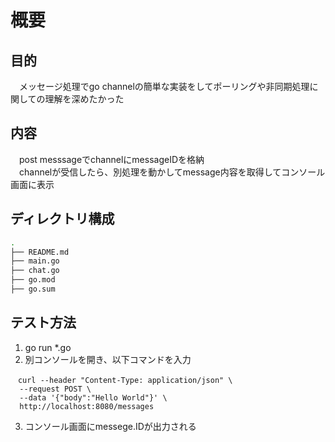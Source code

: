 # 概要
## 目的
　メッセージ処理でgo channelの簡単な実装をしてポーリングや非同期処理に関しての理解を深めたかった

## 内容
　post messsageでchannelにmessageIDを格納  
　channelが受信したら、別処理を動かしてmessage内容を取得してコンソール画面に表示

## ディレクトリ構成

```bash
.
├── README.md
├── main.go
├── chat.go
├── go.mod
├── go.sum
```

## テスト方法
1. go run *.go
2. 別コンソールを開き、以下コマンドを入力  
  
```  
　curl --header "Content-Type: application/json" \
  --request POST \
  --data '{"body":"Hello World"}' \
  http://localhost:8080/messages
```
  
3. コンソール画面にmessege.IDが出力される
